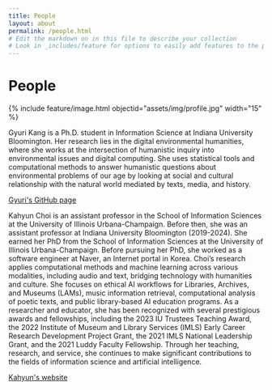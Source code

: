 ```yaml
---
title: People
layout: about
permalink: /people.html
# Edit the markdown on in this file to describe your collection
# Look in _includes/feature for options to easily add features to the page
---
```

# People
{% include feature/image.html objectid="assets/img/profile.jpg" width="15" %}

Gyuri Kang is a Ph.D. student in Information Science at Indiana University Bloomington. Her research lies in the digital environmental humanities, where she works at the intersection of humanistic inquiry into environmental issues and digital computing. She uses statistical tools and computational methods to answer humanistic questions about environmental problems of our age by looking at social and cultural relationship with the natural world mediated by texts, media, and history.

[Gyuri's GitHub page](https://github.com/krorange)

Kahyun Choi is an assistant professor in the School of Information Sciences at the University of Illinois Urbana-Champaign. Before then, she was an assistant professor at Indiana University Bloomington (2019-2024). She earned her PhD from the School of Information Sciences at the University of Illinois Urbana-Champaign. Before pursuing her PhD, she worked as a software engineer at Naver, an Internet portal in Korea. Choi’s research applies computational methods and machine learning across various modalities, including audio and text, bridging technology with humanities and culture. She focuses on ethical AI workflows for Libraries, Archives, and Museums (LAMs), music information retrieval, computational analysis of poetic texts, and public library-based AI education programs. As a researcher and educator, she has been recognized with several prestigious awards and fellowships, including the 2023 IU Trustees Teaching Award, the 2022 Institute of Museum and Library Services (IMLS) Early Career Research Development Project Grant, the 2021 IMLS National Leadership Grant, and the 2021 Luddy Faculty Fellowship. Through her teaching, research, and service, she continues to make significant contributions to the fields of information science and artificial intelligence.

[Kahyun's website](https://kahyunchoi.com/)

